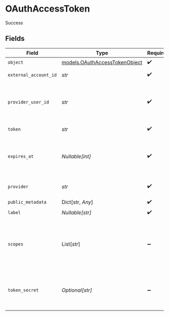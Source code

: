 # OAuthAccessToken

Success


## Fields

| Field                                                                              | Type                                                                               | Required                                                                           | Description                                                                        |
| ---------------------------------------------------------------------------------- | ---------------------------------------------------------------------------------- | ---------------------------------------------------------------------------------- | ---------------------------------------------------------------------------------- |
| `object`                                                                           | [models.OAuthAccessTokenObject](../models/oauthaccesstokenobject.md)               | :heavy_check_mark:                                                                 | N/A                                                                                |
| `external_account_id`                                                              | *str*                                                                              | :heavy_check_mark:                                                                 | External account ID                                                                |
| `provider_user_id`                                                                 | *str*                                                                              | :heavy_check_mark:                                                                 | The unique ID of the user in the external provider's system                        |
| `token`                                                                            | *str*                                                                              | :heavy_check_mark:                                                                 | The access token                                                                   |
| `expires_at`                                                                       | *Nullable[int]*                                                                    | :heavy_check_mark:                                                                 | Unix timestamp of the access token expiration.                                     |
| `provider`                                                                         | *str*                                                                              | :heavy_check_mark:                                                                 | The ID of the provider                                                             |
| `public_metadata`                                                                  | Dict[str, *Any*]                                                                   | :heavy_check_mark:                                                                 | N/A                                                                                |
| `label`                                                                            | *Nullable[str]*                                                                    | :heavy_check_mark:                                                                 | N/A                                                                                |
| `scopes`                                                                           | List[*str*]                                                                        | :heavy_minus_sign:                                                                 | The list of scopes that the token is valid for. Only present for OAuth 2.0 tokens. |
| `token_secret`                                                                     | *Optional[str]*                                                                    | :heavy_minus_sign:                                                                 | The token secret. Only present for OAuth 1.0 tokens.                               |
